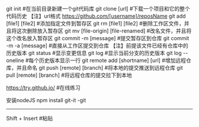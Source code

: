 
git init							#在当前目录新建一个git代码库
git clone [url]						#下载一个项目和它的整个代码历史
【注】url格式 https://github.com/[username]/reposName
git add [file1] [file2]				#添加指定文件到暂存区
git rm [file1] [file2]				#删除工作区文件，并且将这次删除放入暂存区
git mv [file-origin] [file-renamed]	#改名文件，并且将这个改名放入暂存区
git commit -m [message]				#提交暂存区到仓库
git commit -m -a [message]			#直接从工作区提交到仓库
【注】前提该文件已经有仓库中的历史版本
git status							#显示变更信息
git log								#显示当前分支的历史版本
git log --oneline					#每个历史版本显示一行
git remote add [shortname] [url]	#增加远程仓库，并且命名
git push [remote] [branch]			#将本地的提交推送到远程仓库
git pull [remote] [branch]			#将远程仓库的提交拉下到本地

https://try.github.io/				#在线练习

安装nodeJS
npm install git-it -git

-----------------------
Shift + Insert						#粘贴
